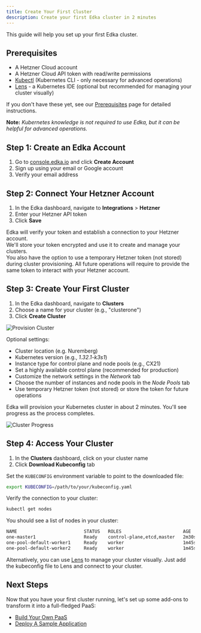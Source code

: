 ```yaml
---
title: Create Your First Cluster
description: Create your first Edka cluster in 2 minutes
---
```


This guide will help you set up your first Edka cluster.

## Prerequisites

- A Hetzner Cloud account
- A Hetzner Cloud API token with read/write permissions
- [Kubectl](https://kubernetes.io/docs/tasks/tools/) (Kubernetes CLI - only necessary for advanced operations)
- [Lens](https://k8slens.dev/) - a Kubernetes IDE (optional but recommended for managing your cluster visually)

If you don't have these yet, see our [Prerequisites](/get-started/prerequisites/) page for detailed instructions.

**Note:** _Kubernetes knowledge is not required to use Edka, but it can be helpful for advanced operations._

## Step 1: Create an Edka Account

1. Go to [console.edka.io](https://console.edka.io/signup) and click **Create Account**
2. Sign up using your email or Google account
3. Verify your email address

## Step 2: Connect Your Hetzner Account

1. In the Edka dashboard, navigate to **Integrations** > **Hetzner**
2. Enter your Hetzner API token
3. Click **Save**

Edka will verify your token and establish a connection to your Hetzner account.</br>
We'll store your token encrypted and use it to create and manage your clusters.</br>
You also have the option to use a temporary Hetzner token (not stored) during cluster provisioning. All future operations will require to provide the same token to interact with your Hetzner account.

## Step 3: Create Your First Cluster

1. In the Edka dashboard, navigate to **Clusters**
2. Choose a name for your cluster (e.g., "clusterone")
3. Click **Create Cluster**

![Provision Cluster](https://assets.edka.io/ek_create_cluster.webp)

Optional settings:

- Cluster location (e.g. Nuremberg)
- Kubernetes version (e.g., _1.32.1-k3s1_)
- Instance type for control plane and node pools (e.g., CX21)
- Set a highly available control plane (recommended for production)
- Customize the network settings in the _Network_ tab
- Choose the number of instances and node pools in the _Node Pools_ tab
- Use temporary Hetzner token (not stored) or store the token for future operations

Edka will provision your Kubernetes cluster in about 2 minutes. You'll see progress as the process completes.

![Cluster Progress](https://assets.edka.io/ek_cluster.webp)

## Step 4: Access Your Cluster

1. In the **Clusters** dashboard, click on your cluster name
2. Click **Download Kubeconfig** tab

Set the `KUBECONFIG` environment variable to point to the downloaded file:

```bash
export KUBECONFIG=/path/to/your/kubeconfig.yaml
```

Verify the connection to your cluster:

```bash
kubectl get nodes
```

You should see a list of nodes in your cluster:

```bash
NAME                         STATUS   ROLES                       AGE     VERSION
one-master1                  Ready    control-plane,etcd,master   2m30s   v1.32.1-k3s1
one-pool-default-worker1     Ready    worker                      1m45s   v1.32.1-k3s1
one-pool-default-worker2     Ready    worker                      1m45s   v1.32.1-k3s1
```

Alternatively, you can use [Lens](https://k8slens.dev/) to manage your cluster visually. Just add the kubeconfig file to Lens and connect to your cluster.

## Next Steps

Now that you have your first cluster running, let's set up some add-ons to transform it into a full-fledged PaaS:

- [Build Your Own PaaS](/get-started/build-your-own-paas/)
- [Deploy A Sample Application](/get-started/deploy-a-sample-application/)
